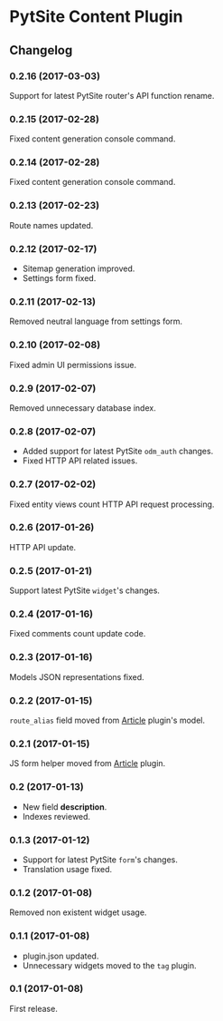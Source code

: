 # PytSite Content Plugin


## Changelog


### 0.2.16 (2017-03-03)
Support for latest PytSite router's API function rename.


### 0.2.15 (2017-02-28)
Fixed content generation console command.


### 0.2.14 (2017-02-28)
Fixed content generation console command.


### 0.2.13 (2017-02-23)
Route names updated.


### 0.2.12 (2017-02-17)
- Sitemap generation improved.
- Settings form fixed.


### 0.2.11 (2017-02-13)
Removed neutral language from settings form.


### 0.2.10 (2017-02-08)
Fixed admin UI permissions issue. 


### 0.2.9 (2017-02-07)
Removed unnecessary database index.


### 0.2.8 (2017-02-07)
- Added support for latest PytSite `odm_auth` changes.
- Fixed HTTP API related issues.


### 0.2.7 (2017-02-02)
Fixed entity views count HTTP API request processing.


### 0.2.6 (2017-01-26)
HTTP API update.


### 0.2.5 (2017-01-21)
Support latest PytSite `widget`'s changes.


### 0.2.4 (2017-01-16)
Fixed comments count update code.


### 0.2.3 (2017-01-16)
Models JSON representations fixed.


### 0.2.2 (2017-01-15)
`route_alias` field moved from [Article](https://github.com/pytsite/plugin-article) plugin's model.


### 0.2.1 (2017-01-15)
JS form helper moved from [Article](https://github.com/pytsite/plugin-article) plugin.


### 0.2 (2017-01-13)
- New field **description**.
- Indexes reviewed.


### 0.1.3 (2017-01-12)
- Support for latest PytSite `form`'s changes.
- Translation usage fixed.


### 0.1.2 (2017-01-08)
Removed non existent widget usage.


### 0.1.1 (2017-01-08)
- plugin.json updated.
- Unnecessary widgets moved to the `tag` plugin.


### 0.1 (2017-01-08)
First release.
